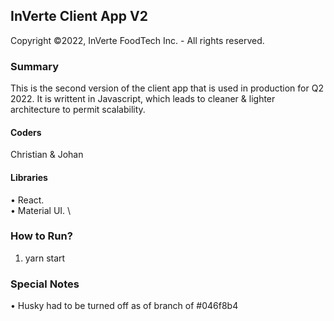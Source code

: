 ## InVerte Client App V2

Copyright ©2022, InVerte FoodTech Inc. - All rights reserved.

### Summary

This is the second version of the client app that is used in production for Q2 2022.
It is writtent in Javascript, which leads to cleaner & lighter architecture to permit scalability.

#### Coders

Christian & Johan

#### Libraries

• React. \
• Material UI. \

### How to Run?

1. yarn start

### Special Notes

• Husky had to be turned off as of branch of #046f8b4
